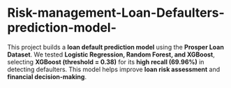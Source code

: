 # Risk-management-Loan-Defaulters-prediction-model-
This project builds a **loan default prediction model** using the **Prosper Loan Dataset**. We tested **Logistic Regression, Random Forest, and XGBoost**, selecting **XGBoost (threshold = 0.38)** for its **high recall (69.96%)** in detecting defaulters. This model helps improve **loan risk assessment** and **financial decision-making**. 

